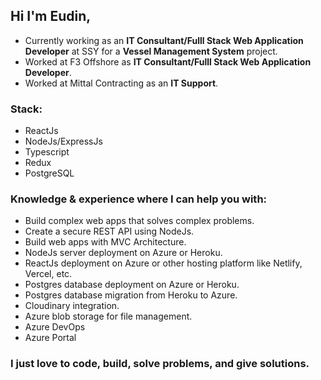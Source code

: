 ## Hi I'm Eudin,

- Currently working as an **IT Consultant/Fulll Stack Web Application Developer** at SSY for a **Vessel Management System** project.
- Worked at F3 Offshore as **IT Consultant/Fulll Stack Web Application Developer**.
- Worked at Mittal Contracting as an **IT Support**.

### Stack:
- ReactJs
- NodeJs/ExpressJs
- Typescript
- Redux
- PostgreSQL

### Knowledge & experience where I can help you with:
- Build complex web apps that solves complex problems.
- Create a secure REST API using NodeJs.
- Build web apps with MVC Architecture.
- NodeJs server deployment on Azure or Heroku.
- ReactJs deployment on Azure or other hosting platform like Netlify, Vercel, etc.
- Postgres database deployment on Azure or Heroku.
- Postgres database migration from Heroku to Azure.
- Cloudinary integration.
- Azure blob storage for file management.
- Azure DevOps
- Azure Portal

### I just love to code, build, solve problems, and give solutions.





